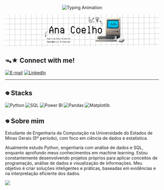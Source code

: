 <p align="center">
  <img src="https://readme-typing-svg.herokuapp.com?font=Fira+Code&size=26&color=00008B&width=800&lines=Hi!,+I'm+@coelhoana,+welcome+to+my+Github+profile" alt="Typing Animation">
</p>
<p align="center">
  <img src="https://raw.githubusercontent.com/coelhoana/coelhoana/main/giit.png" alt="Ana Coelho Banner" width="800">
</p>

## ᯓ★ Connect with me!

[![E-mail](https://img.shields.io/badge/-Email-000?style=for-the-badge&logo=microsoft-outlook&logoColor=FF00F6&color=00008B)](mailto:cttanacoelho@gmail.com)
[![LinkedIn](https://img.shields.io/badge/-LinkedIn-000?style=for-the-badge&logo=linkedin&logoColor=FF00F6&color00008B)](https://www.linkedin.com/in/cttanacoelho/)

---

## 𖦹 Stacks

![Python](https://img.shields.io/badge/Python-3776AB?style=for-the-badge&logo=python&logoColor=white)
![SQL](https://img.shields.io/badge/SQL-4479A1?style=for-the-badge&logo=postgresql&logoColor=white)
![Power BI](https://img.shields.io/badge/Power_BI-F2C811?style=for-the-badge&logo=powerbi&logoColor=black)
![Pandas](https://img.shields.io/badge/Pandas-150458?style=for-the-badge&logo=pandas&logoColor=white)
![Matplotlib](https://img.shields.io/badge/Matplotlib-11557C?style=for-the-badge)


## 𖦹 Sobre mim

Estudante de Engenharia da Computação na Universidade do Estados de Minas Gerais (5º período), 
com foco em ciência de dados e estatística.

Atualmente estudo Python, engenharia com análise de dados e SQL, enquanto aprofundo meus conhecimentos em machine learning. Estou constantemente desenvolvendo projetos próprios para aplicar conceitos de programação, análise de dados e visualização de informações. Meu objetivo é criar soluções inteligentes e práticas, baseadas em evidências e na interpretação eficiente dos dados.
</td>
<td align="right">
<img src="https://media2.giphy.com/media/v1.Y2lkPTc5MGI3NjExMXQ3bXNqOGRrNm82emU3YTEwcjdmbzhpNjZuOWNhYmoxbWI5bHdlYSZlcD12MV9pbnRlcm5hbF9naWZfYnlfaWQmY3Q9Zw/oWUuipyxfBYGuvEn2K/giphy.gif" width="150">
</td>
</tr>
</table>


